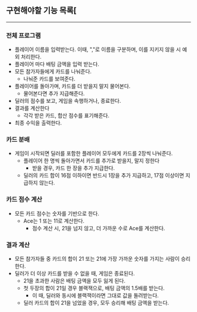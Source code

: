 ## 구현해야할 기능 목록[

--- 

### 전체 프로그램
- 플레이어 이름을 입력받는다. 이때, ","로 이름을 구분하며, 이를 지키지 않을 시 예외 처리한다.
- 플레이어 마다 배팅 금액을 입력 받는다.
- 모든 참가자들에게 카드를 나눠준다.
  - 나눠준 카드를 보여준다.
- 플레이어를 돌아가며, 카드를 더 받을지 말지 물어본다.
  - 물어본다면 추가 지급해준다.
- 딜러의 점수를 보고, 게임을 속행하거나, 종료한다.
- 결과를 계산한다
  - 각각 받은 카드, 합산 점수를 표기해준다.
- 최종 수익을 출력한다.

### 카드 분배
- 게임이 시작되면 딜러를 포함한 플레이어 모두에게 카드를 2장씩 나눠준다.
  - 플레이어 한 명씩 돌아가면서 카드를 추가로 받을지, 말지 정한다
    - 받을 경우, 카드 한 장을 추가 지급한다.
  - 딜러의 카드 합이 16점 이하이면 반드시 1장을 추가 지급하고, 17점 이상이면 지급하지 않는다.

### 카드 점수 계산
- 모든 카드 점수는 숫자를 기반으로 한다.
  - Ace는 1 또는 11로 계산한다. 
    - 점수 계산 시, 21을 넘지 않고, 더 가까운 수로 Ace를 계산한다.

### 결과 계산
- 모든 참가자들 중 카드의 합이 21 또는 21에 가장 가까운 숫자를 가지는 사람이 승리한다.
- 딜러가 더 이상 카드를 받을 수 없을 때, 게임은 종료된다.
  - 21을 초과한 사람은 배팅 금액을 모두 잃게 된다.
  - 첫 두장의 합이 21일 경우 블랙잭으로, 배팅 금액의 1.5배를 받는다.
    - 이 때, 딜러와 동시에 블랙잭이라면 그대로 값을 돌려받는다.
  - 딜러 카드의 합이 21을 넘었을 경우, 모두 승리해 배팅 금액을 받는다.
